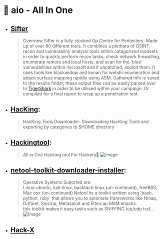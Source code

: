 # 🔸 aio - All In One
- ## [Sifter](https://github.com/whiterabb17/sifter)
  > Overview Sifter is a fully stocked Op Centre for Pentesters. Made up of over 80 different tools. It combines a plethara of OSINT, recon and vulnerability analysis tools within catagorized modsets in order to quickly perform recon tasks, check network firewalling, enumerate remote and local hosts, and scan for the 'blue' vulnerabilities within microsoft and if unpatched, exploit them. It uses tools like blackwidow and konan for webdir enumeration and attack surface mapping rapidly using ASM.
Gathered info is saved to the results folder, these output files can be easily parsed over to [TigerShark](https://github.com/s1l3nt78/TigerShark) in order to be utilised within your campaign. Or compiled for a final report to wrap up a penetration test. 
- ## [HacKing](https://github.com/Anlominus/HacKing): 
  > HacKing Tools Downloader: Downloading HacKing Tools and exporting by categories to $HOME directory
- ## [Hackingtool](https://github.com/Z4nzu/hackingtool): 
  > All in One Hacking tool For Hackers🥇
  > ![image](https://user-images.githubusercontent.com/51442719/173319210-83cbf3aa-af9f-498f-a8fc-fc52b0a53e27.png)
- ## [netool-toolkit-downloader-installer](https://github.com/mr-wassim/netool-toolkit-downloader-installer):
  > Operative Systems Suported are: <br>
  > Linux-ubuntu, kali-linux, backtack-linux (un-continued), freeBSD, Mac osx (un-continued) Netool its a toolkit written using 'bash, python, ruby' that allows you to automate frameworks like Nmap, Driftnet, Sslstrip, Metasploit and Ettercap MitM attacks.  <br> 
  > this toolkit makes it easy tasks such as SNIFFING tcp/udp traf… <br>
  > ![image](https://user-images.githubusercontent.com/51442719/173353671-014de632-97c0-4c97-b819-8b4fa1cc2821.png)
- ## [Hack-X](https://github.com/Error-200/Hack-X)

